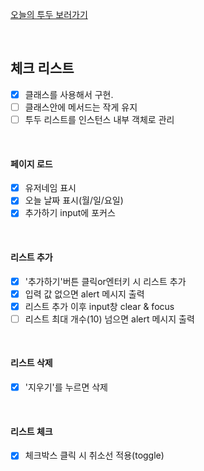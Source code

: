 [오늘의 투두 보러가기](https://mansaout.github.io/codesquard-cocoa-js/mission/mission_06/todo_list/)

<br>

## 체크 리스트

- [x] 클래스를 사용해서 구현.
- [ ] 클래스안에 메서드는 작게 유지
- [ ] 투두 리스트를 인스턴스 내부 객체로 관리

<br>

#### 페이지 로드

- [x] 유저네임 표시
- [x] 오늘 날짜 표시(월/일/요일)
- [x] 추가하기 input에 포커스

<br>

#### 리스트 추가

- [x] '추가하기'버튼 클릭or엔터키 시 리스트 추가
- [x] 입력 값 없으면 alert 메시지 출력
- [x] 리스트 추가 이후 input창 clear & focus
- [ ] 리스트 최대 개수(10) 넘으면 alert 메시지 출력

<br>

#### 리스트 삭제

- [x] '지우기'를 누르면 삭제

<br>

#### 리스트 체크

- [x] 체크박스 클릭 시 취소선 적용(toggle)
